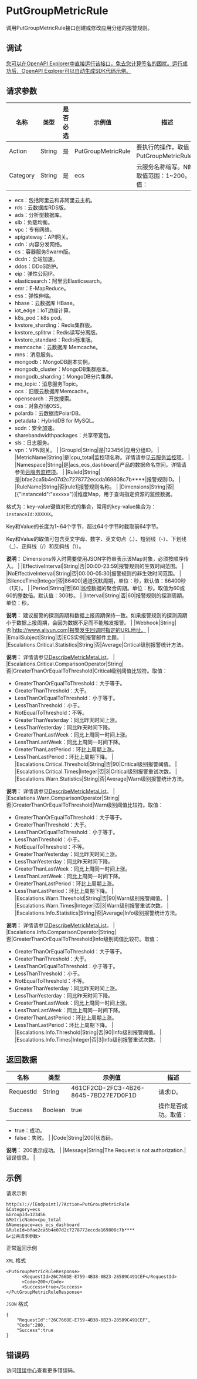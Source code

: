 # PutGroupMetricRule

调用PutGroupMetricRule接口创建或修改应用分组的报警规则。

## 调试

[您可以在OpenAPI Explorer中直接运行该接口，免去您计算签名的困扰。运行成功后，OpenAPI Explorer可以自动生成SDK代码示例。](https://api.aliyun.com/#product=Cms&api=PutGroupMetricRule&type=RPC&version=2019-01-01)

## 请求参数

|名称|类型|是否必选|示例值|描述|
|--|--|----|---|--|
|Action|String|是|PutGroupMetricRule|要执行的操作，取值：PutGroupMetricRule。 |
|Category|String|是|ecs|云服务名称缩写。N的取值范围：1~200。取值：

 -   ecs：包括阿里云和非阿里云主机。
-   rds：云数据库RDS版。
-   ads：分析型数据库。
-   slb：负载均衡。
-   vpc：专有网络。
-   apigateway：API网关。
-   cdn：内容分发网络。
-   cs：容器服务Swarm版。
-   dcdn：全站加速。
-   ddos：DDoS防护。
-   eip：弹性公网IP。
-   elasticsearch：阿里云Elasticsearch。
-   emr：E-MapReduce。
-   ess：弹性伸缩。
-   hbase：云数据库 HBase。
-   iot\_edge：IoT边缘计算。
-   k8s\_pod：k8s pod。
-   kvstore\_sharding：Redis集群版。
-   kvstore\_splitrw：Redis读写分离版。
-   kvstore\_standard：Redis标准版。
-   memcache：云数据库 Memcache。
-   mns：消息服务。
-   mongodb：MongoDB副本实例。
-   mongodb\_cluster：MongoDB集群版本。
-   mongodb\_sharding：MongoDB分片集群。
-   mq\_topic：消息服务Topic。
-   ocs：旧版云数据库Memcache。
-   opensearch：开放搜索。
-   oss：对象存储OSS。
-   polardb：云数据库PolarDB。
-   petadata：HybridDB for MySQL。
-   scdn：安全加速。
-   sharebandwidthpackages：共享带宽包。
-   sls：日志服务。
-   vpn：VPN网关。 |
|GroupId|String|是|123456|应用分组ID。 |
|MetricName|String|是|cpu\_total|监控项名称。详情请参见[云服务监控项](~~163515~~)。 |
|Namespace|String|是|acs\_ecs\_dashboard|产品的数据命名空间。详情请参见[云服务监控项](~~163515~~)。 |
|RuleId|String|是|bfae2ca5b4e07d2c7278772eccda169808c7b\*\*\*\*|报警规则ID。 |
|RuleName|String|否|rule1|报警规则名称。 |
|Dimensions|String|否|\[\{"instanceId":"xxxxxx"\}\]|维度Map，用于查询指定资源的监控数据。

 格式为：key-value键值对形式的集合，常用的key-value集合为：`instanceId:XXXXXX`。

 Key和Value的长度为1~64个字节，超过64个字节时截取前64字节。

 Key和Value的取值可包含英文字母、数字、英文句点（.）、短划线（-）、下划线（\_）、正斜线（/）和反斜线（\\）。

 **说明：** Dimensions传入时需要使用JSON字符串表示该Map对象，必须按顺序传入。 |
|EffectiveInterval|String|否|00:00-23:59|报警规则的生效时间范围。 |
|NoEffectiveInterval|String|否|00:00-05:30|报警规则的非生效时间范围。 |
|SilenceTime|Integer|否|86400|通道沉默周期，单位：秒，默认值：86400秒（1天）。 |
|Period|String|否|60|监控数据的聚合周期。单位：秒。取值为60或60的整数倍。默认值：300秒。 |
|Interval|String|否|60|报警规则的探测周期。单位：秒。

 **说明：** 建议报警的探测周期和数据上报周期保持一致。如果报警规则的探测周期小于数据上报周期，会因为数据不足而不能触发报警。 |
|Webhook|String|否|http://www.aliyun.com|报警发生回调时指定的URL地址。 |
|EmailSubject|String|否|ECS实例|报警邮件主题。 |
|Escalations.Critical.Statistics|String|否|Average|Critical级别报警统计方法。

 **说明：** 详情请参见[DescribeMetricMetaList](~~98846~~)。 |
|Escalations.Critical.ComparisonOperator|String|否|GreaterThanOrEqualToThreshold|Critical级别阈值比较符。取值：

 -   GreaterThanOrEqualToThreshold：大于等于。
-   GreaterThanThreshold：大于。
-   LessThanOrEqualToThreshold：小于等于。
-   LessThanThreshold：小于。
-   NotEqualToThreshold：不等。
-   GreaterThanYesterday：同比昨天时间上涨。
-   LessThanYesterday：同比昨天时间下降。
-   GreaterThanLastWeek：同比上周同一时间上涨。
-   LessThanLastWeek：同比上周同一时间下降。
-   GreaterThanLastPeriod：环比上周期上涨。
-   LessThanLastPeriod：环比上周期下降。 |
|Escalations.Critical.Threshold|String|否|90|Critical级别报警阈值。 |
|Escalations.Critical.Times|Integer|否|3|Critical级别报警重试次数。 |
|Escalations.Warn.Statistics|String|否|Average|Warn级别报警统计方法。

 **说明：** 详情请参见[DescribeMetricMetaList](~~98846~~)。 |
|Escalations.Warn.ComparisonOperator|String|否|GreaterThanOrEqualToThreshold|Warn级别阈值比较符。取值：

 -   GreaterThanOrEqualToThreshold：大于等于。
-   GreaterThanThreshold：大于。
-   LessThanOrEqualToThreshold：小于等于。
-   LessThanThreshold：小于。
-   NotEqualToThreshold：不等。
-   GreaterThanYesterday：同比昨天时间上涨。
-   LessThanYesterday：同比昨天时间下降。
-   GreaterThanLastWeek：同比上周同一时间上涨。
-   LessThanLastWeek：同比上周同一时间下降。
-   GreaterThanLastPeriod：环比上周期上涨。
-   LessThanLastPeriod：环比上周期下降。 |
|Escalations.Warn.Threshold|String|否|90|Warn级别报警阈值。 |
|Escalations.Warn.Times|Integer|否|3|Warn级别报警重试次数。 |
|Escalations.Info.Statistics|String|否|Average|Info级别报警统计方法。

 **说明：** 详情请参见[DescribeMetricMetaList](~~98846~~)。 |
|Escalations.Info.ComparisonOperator|String|否|GreaterThanOrEqualToThreshold|Info级别阈值比较符。取值：

 -   GreaterThanOrEqualToThreshold：大于等于。
-   GreaterThanThreshold：大于。
-   LessThanOrEqualToThreshold：小于等于。
-   LessThanThreshold：小于。
-   NotEqualToThreshold：不等。
-   GreaterThanYesterday：同比昨天时间上涨。
-   LessThanYesterday：同比昨天时间下降。
-   GreaterThanLastWeek：同比上周同一时间上涨。
-   LessThanLastWeek：同比上周同一时间下降。
-   GreaterThanLastPeriod：环比上周期上涨。
-   LessThanLastPeriod：环比上周期下降。 |
|Escalations.Info.Threshold|String|否|90|Info级别报警阈值。 |
|Escalations.Info.Times|Integer|否|3|Info级别报警重试次数。 |

## 返回数据

|名称|类型|示例值|描述|
|--|--|---|--|
|RequestId|String|461CF2CD-2FC3-4B26-8645-7BD27E7D0F1D|请求ID。 |
|Success|Boolean|true|操作是否成功。取值：

 -   true：成功。
-   false：失败。 |
|Code|String|200|状态码。

 **说明：** 200表示成功。 |
|Message|String|The Request is not authorization.|错误信息。 |

## 示例

请求示例

```
http(s)://[Endpoint]/?Action=PutGroupMetricRule
&Category=ecs
&GroupId=123456
&MetricName=cpu_total
&Namespace=acs_ecs_dashboard
&RuleId=bfae2ca5b4e07d2c7278772eccda169808c7b****
&<公共请求参数>
```

正常返回示例

`XML` 格式

```
<PutGroupMetricRuleResponse>
	  <RequestId>26C766DE-E759-4B38-8B23-28589C491CEF</RequestId>
	  <Code>200</Code>
	  <Success>true</Success>
</PutGroupMetricRuleResponse>
```

`JSON` 格式

```
{
    "RequestId":"26C766DE-E759-4B38-8B23-28589C491CEF",
    "Code":200,
    "Success":true
}
```

## 错误码

访问[错误中心](https://error-center.alibabacloud.com/status/product/Cms)查看更多错误码。

